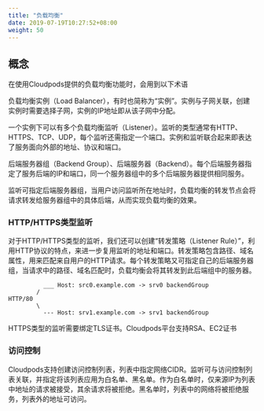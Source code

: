 ```yaml
---
title: "负载均衡"
date: 2019-07-19T10:27:52+08:00
weight: 50
---
```


## 概念

在使用Cloudpods提供的负载均衡功能时，会用到以下术语

负载均衡实例（Load Balancer），有时也简称为“实例”。实例与子网关联，创建实例时需要选择子网，实例的IP地址即从该子网中分配。

一个实例下可以有多个负载均衡监听（Listener）。监听的类型通常有HTTP、HTTPS、TCP、UDP，每个监听还需指定一个端口。实例和监听联合起来即表达了服务面向外部的地址、协议和端口。

后端服务器组（Backend Group）、后端服务器（Backend）。每个后端服务器指定了服务后端的IP和端口，同一个服务器组中的多个后端服务器提供相同服务。

监听可指定后端服务器组，当用户访问监听所在地址时，负载均衡的转发节点会将请求转发给服务器组中的具体后端，从而实现负载均衡的效果。

### HTTP/HTTPS类型监听

对于HTTP/HTTPS类型的监听，我们还可以创建“转发策略（Listener Rule）”，利用HTTP协议的特点，来进一步复用监听的地址和端口。转发策略包含路径、域名属性，用来匹配来自用户的HTTP请求。每个转发策略又可指定自己的后端服务器组，当请求中的路径、域名匹配时，负载均衡会将其转发到此后端组中的服务器。

	          ___ Host: src0.example.com -> srv0 backendGroup
	        /
	HTTP/80
	        \
	          --- Host: srv1.example.com -> srv1 backendGroup

HTTPS类型的监听需要绑定TLS证书。Cloudpods平台支持RSA、EC2证书

### 访问控制

Cloudpods支持创建访问控制列表，列表中指定网络CIDR。监听可与访问控制列表关联，并指定将该列表应用为白名单、黑名单。作为白名单时，仅来源IP为列表中地址的请求被接受，其余请求将被拒绝。黑名单时，列表中的网络将被拒绝服务，列表外的地址可访问。
